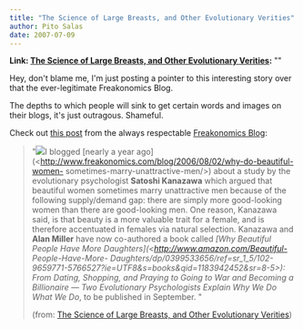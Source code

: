```yaml
---
title: "The Science of Large Breasts, and Other Evolutionary Verities"
author: Pito Salas
date: 2007-07-09
---
```


**Link: [The Science of Large Breasts, and Other Evolutionary Verities](None):** ""

Hey, don't blame me, I'm just posting a pointer to this interesting story over
that the ever-legitimate Freakonomics Blog.

The depths to which people will sink to get certain words and images on their
blogs, it's just outragous. Shameful.

Check out [this
post](<http://feeds.feedburner.com/~r/FreakonomicsBlog/~3/131969662/>) from
the always respectable [Freakonomics
Blog](<http://www.freakonomics.com/blog>):

>
> "![](https://i0.wp.com/www.thecancerblog.com/media/2006/05/cleavage.jpg?resize=150%2C153)I
> blogged [nearly a year
> ago](<http://www.freakonomics.com/blog/2006/08/02/why-do-beautiful-women-
> sometimes-marry-unattractive-men/>) about a study by the evolutionary
> psychologist **Satoshi Kanazawa** which argued that beautiful women
> sometimes marry unattractive men because of the following supply/demand gap:
> there are simply more good-looking women than there are good-looking men.
> One reason, Kanazawa said, is that beauty is a more valuable trait for a
> female, and is therefore accentuated in females via natural selection.
> Kanazawa and **Alan Miller** have now co-authored a book called _[Why
> Beautiful People Have More Daughters](<http://www.amazon.com/Beautiful-
> People-Have-More-
> Daughters/dp/0399533656/ref=sr_1_5/102-9659771-5766527?ie=UTF8&s=books&qid=1183942452&sr=8-5>):
> From Dating, Shopping, and Praying to Going to War and Becoming a
> Billionaire — Two Evolutionary Psychologists Explain Why We Do What We Do_,
> to be published in September. "
>
> (from: [The Science of Large Breasts, and Other Evolutionary
> Verities](<http://feeds.feedburner.com/~r/FreakonomicsBlog/~3/131969662/>))


